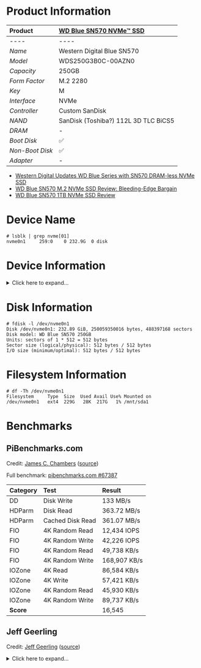 # Product Information

| Product | [WD Blue SN570 NVMe™ SSD](https://www.westerndigital.com/products/internal-drives/wd-blue-sn570-nvme-ssd) |
|:-|:-|
|----|----|
| *Name* | Western Digital Blue SN570 |
| *Model* | WDS250G3B0C-00AZN0 |
| *Capacity* | 250GB |
| *Form Factor* | M.2 2280 |
| *Key* | M |
| *Interface* | NVMe |
| *Controller* | Custom SanDisk |
| *NAND* | SanDisk (Toshiba?) 112L 3D TLC BiCS5 |
| *DRAM* | - |
| *Boot Disk* | :white_check_mark: |
| *Non-Boot Disk* | :white_check_mark: |
| *Adapter* | - |

* [Western Digital Updates WD Blue Series with SN570 DRAM-less NVMe SSD](https://www.anandtech.com/show/16988/western-digital-updates-wd-blue-series-with-sn570-dramless-nvme-ssd)
* [WD Blue SN570 M.2 NVMe SSD Review: Bleeding-Edge Bargain](https://www.tomshardware.com/reviews/wd-blue-sn570-review)
* [WD Blue SN570 1TB NVMe SSD Review](https://www.servethehome.com/wd-blue-sn570-1tb-nvme-ssd-review/)

# Device Name

```
# lsblk | grep nvme[01]
nvme0n1     259:0    0 232.9G  0 disk 
```

# Device Information

<details>
  <summary>Click here to expand...</summary>
    
  ```
  # lspci -vvv -s 01:00.0
  01:00.0 Non-Volatile memory controller: Sandisk Corp Device 501a (prog-if 02 [NVM Express])
    Subsystem: Sandisk Corp Device 501a
    Control: I/O- Mem+ BusMaster+ SpecCycle- MemWINV- VGASnoop- ParErr- Stepping- SERR- FastB2B- DisINTx+
    Status: Cap+ 66MHz- UDF- FastB2B- ParErr- DEVSEL=fast >TAbort- <TAbort- <MAbort- >SERR- <PERR- INTx-
    Latency: 0
    Interrupt: pin A routed to IRQ 63
    Region 0: Memory at 600000000 (64-bit, non-prefetchable) [size=16K]
    Region 4: Memory at 600004000 (64-bit, non-prefetchable) [size=256]
    Capabilities: [80] Power Management version 3
      Flags: PMEClk- DSI- D1- D2- AuxCurrent=0mA PME(D0-,D1-,D2-,D3hot-,D3cold-)
      Status: D0 NoSoftRst+ PME-Enable- DSel=0 DScale=0 PME-
    Capabilities: [90] MSI: Enable- Count=1/32 Maskable- 64bit+
      Address: 0000000000000000  Data: 0000
    Capabilities: [b0] MSI-X: Enable+ Count=17 Masked-
      Vector table: BAR=0 offset=00002000
      PBA: BAR=4 offset=00000000
    Capabilities: [c0] Express (v2) Endpoint, MSI 00
      DevCap:	MaxPayload 512 bytes, PhantFunc 0, Latency L0s <1us, L1 unlimited
        ExtTag- AttnBtn- AttnInd- PwrInd- RBE+ FLReset+ SlotPowerLimit 0.000W
      DevCtl:	CorrErr- NonFatalErr- FatalErr- UnsupReq-
        RlxdOrd+ ExtTag+ PhantFunc- AuxPwr- NoSnoop+ FLReset-
        MaxPayload 128 bytes, MaxReadReq 512 bytes
      DevSta:	CorrErr- NonFatalErr- FatalErr- UnsupReq- AuxPwr- TransPend-
      LnkCap:	Port #0, Speed 8GT/s, Width x4, ASPM L1, Exit Latency L1 <8us
        ClockPM+ Surprise- LLActRep- BwNot- ASPMOptComp+
      LnkCtl:	ASPM Disabled; RCB 64 bytes, Disabled- CommClk+
        ExtSynch- ClockPM- AutWidDis- BWInt- AutBWInt-
      LnkSta:	Speed 5GT/s (downgraded), Width x1 (downgraded)
        TrErr- Train- SlotClk+ DLActive- BWMgmt- ABWMgmt-
      DevCap2: Completion Timeout: Range B, TimeoutDis+ NROPrPrP- LTR+
        10BitTagComp- 10BitTagReq- OBFF Not Supported, ExtFmt+ EETLPPrefix-
        EmergencyPowerReduction Not Supported, EmergencyPowerReductionInit-
        FRS- TPHComp- ExtTPHComp-
        AtomicOpsCap: 32bit- 64bit- 128bitCAS-
      DevCtl2: Completion Timeout: 50us to 50ms, TimeoutDis- LTR+ OBFF Disabled,
        AtomicOpsCtl: ReqEn-
      LnkCap2: Supported Link Speeds: 2.5-8GT/s, Crosslink- Retimer- 2Retimers- DRS-
      LnkCtl2: Target Link Speed: 8GT/s, EnterCompliance- SpeedDis-
        Transmit Margin: Normal Operating Range, EnterModifiedCompliance- ComplianceSOS-
        Compliance De-emphasis: -6dB
      LnkSta2: Current De-emphasis Level: -3.5dB, EqualizationComplete- EqualizationPhase1-
        EqualizationPhase2- EqualizationPhase3- LinkEqualizationRequest-
        Retimer- 2Retimers- CrosslinkRes: unsupported
    Capabilities: [100 v2] Advanced Error Reporting
      UESta:	DLP- SDES- TLP- FCP- CmpltTO- CmpltAbrt- UnxCmplt- RxOF- MalfTLP- ECRC- UnsupReq- ACSViol-
      UEMsk:	DLP- SDES- TLP- FCP- CmpltTO- CmpltAbrt- UnxCmplt- RxOF- MalfTLP- ECRC- UnsupReq- ACSViol-
      UESvrt:	DLP+ SDES+ TLP- FCP+ CmpltTO- CmpltAbrt- UnxCmplt- RxOF+ MalfTLP+ ECRC- UnsupReq- ACSViol-
      CESta:	RxErr- BadTLP- BadDLLP- Rollover- Timeout- AdvNonFatalErr-
      CEMsk:	RxErr- BadTLP- BadDLLP- Rollover- Timeout- AdvNonFatalErr+
      AERCap:	First Error Pointer: 00, ECRCGenCap+ ECRCGenEn- ECRCChkCap+ ECRCChkEn-
        MultHdrRecCap- MultHdrRecEn- TLPPfxPres- HdrLogCap-
      HeaderLog: 00000000 00000000 00000000 00000000
    Capabilities: [150 v1] Device Serial Number 00-00-00-00-00-00-00-00
    Capabilities: [1b8 v1] Latency Tolerance Reporting
      Max snoop latency: 0ns
      Max no snoop latency: 0ns
    Capabilities: [300 v1] Secondary PCI Express
      LnkCtl3: LnkEquIntrruptEn- PerformEqu-
      LaneErrStat: 0
    Capabilities: [900 v1] L1 PM Substates
      L1SubCap: PCI-PM_L1.2+ PCI-PM_L1.1- ASPM_L1.2+ ASPM_L1.1- L1_PM_Substates+
          PortCommonModeRestoreTime=32us PortTPowerOnTime=10us
      L1SubCtl1: PCI-PM_L1.2- PCI-PM_L1.1- ASPM_L1.2- ASPM_L1.1-
          T_CommonMode=0us LTR1.2_Threshold=32768ns
      L1SubCtl2: T_PwrOn=10us
    Kernel driver in use: nvme
  ```
</details>

# Disk Information

```
# fdisk -l /dev/nvme0n1
Disk /dev/nvme0n1: 232.89 GiB, 250059350016 bytes, 488397168 sectors
Disk model: WD Blue SN570 250GB                     
Units: sectors of 1 * 512 = 512 bytes
Sector size (logical/physical): 512 bytes / 512 bytes
I/O size (minimum/optimal): 512 bytes / 512 bytes
```

# Filesystem Information

```
# df -Th /dev/nvme0n1
Filesystem     Type  Size  Used Avail Use% Mounted on
/dev/nvme0n1   ext4  229G   28K  217G   1% /mnt/sda1
```

# Benchmarks

## PiBenchmarks.com

Credit: [James C. Chambers](https://jamesachambers.com/) ([source](https://raw.githubusercontent.com/TheRemote/PiBenchmarks/master/Storage.sh))

Full benchmark: [pibenchmarks.com #67387](https://pibenchmarks.com/benchmark/67387/)

| Category | Test | Result |
|:-|:-|:-|
| DD | Disk Write | 133 MB/s |
| HDParm | Disk Read | 363.72 MB/s |
| HDParm | Cached Disk Read | 361.07 MB/s |
| FIO | 4K Random Read | 12,434 IOPS |
| FIO | 4K Random Write | 42,226 IOPS |
| FIO | 4K Random Read | 49,738 KB/s |
| FIO | 4K Random Write | 168,907 KB/s |
| IOZone | 4K Read | 86,584 KB/s |
| IOZone | 4K Write | 57,421 KB/s |
| IOZone | 4K Random Read | 45,930 KB/s |
| IOZone | 4K Random Write | 89,737 KB/s |
| **Score** | | 16,545 |

## Jeff Geerling

Credit: [Jeff Geerling](https://www.jeffgeerling.com/) ([source](https://raw.githubusercontent.com/geerlingguy/pi-cluster/master/benchmarks/disk-benchmark.sh))

<details>
  <summary>Click here to expand...</summary>
    
  ```
  # DEVICE_UNDER_TEST=/dev/nvme0n1 ./disk-benchmark.sh

  Raspberry Pi disk benchmarks
  Running fio sequential read test...
  fio-rand-read-sequential: (g=0): rw=read, bs=(R) 1024KiB-1024KiB, (W) 1024KiB-1024KiB, (T) 1024KiB-1024KiB, ioengine=libaio, iodepth=64
  ...
  fio-3.25
  Starting 4 processes
  Jobs: 4 (f=4): [R(4)][36.4%][r=396MiB/s][r=396 IOPS][eta 00m:07s]
  Jobs: 4 (f=4): [R(4)][54.5%][r=397MiB/s][r=396 IOPS][eta 00m:05s] 
  Jobs: 4 (f=4): [R(4)][63.6%][r=397MiB/s][r=397 IOPS][eta 00m:04s]
  Jobs: 4 (f=4): [R(4)][72.7%][r=396MiB/s][r=396 IOPS][eta 00m:03s]
  Jobs: 4 (f=4): [R(4)][81.8%][r=397MiB/s][r=396 IOPS][eta 00m:02s]
  Jobs: 4 (f=4): [R(4)][90.9%][r=397MiB/s][r=396 IOPS][eta 00m:01s]
  Jobs: 4 (f=4): [R(4)][100.0%][r=396MiB/s][r=395 IOPS][eta 00m:00s]
  fio-rand-read-sequential: (groupid=0, jobs=4): err= 0: pid=595: Sat Feb 18 19:06:30 2023
    read: IOPS=395, BW=396MiB/s (415MB/s)(4215MiB/10646msec)
      slat (usec): min=121, max=5089, avg=437.15, stdev=777.76
      clat (msec): min=121, max=1353, avg=637.82, stdev=174.33
      lat (msec): min=125, max=1353, avg=638.26, stdev=173.90
      clat percentiles (msec):
      |  1.00th=[  150],  5.00th=[  351], 10.00th=[  481], 20.00th=[  506],
      | 30.00th=[  634], 40.00th=[  642], 50.00th=[  642], 60.00th=[  642],
      | 70.00th=[  651], 80.00th=[  659], 90.00th=[  911], 95.00th=[  961],
      | 99.00th=[ 1183], 99.50th=[ 1234], 99.90th=[ 1318], 99.95th=[ 1334],
      | 99.99th=[ 1351]
    bw (  KiB/s): min=327680, max=481071, per=100.00%, avg=405688.85, stdev=14746.09, samples=80
    iops        : min=  320, max=  469, avg=395.70, stdev=14.40, samples=80
    lat (msec)   : 250=3.65%, 500=15.16%, 750=66.50%, 1000=12.03%, 2000=2.66%
    cpu          : usr=0.14%, sys=4.81%, ctx=4234, majf=0, minf=65644
    IO depths    : 1=0.1%, 2=0.2%, 4=0.4%, 8=0.8%, 16=1.5%, 32=3.0%, >=64=94.0%
      submit    : 0=0.0%, 4=100.0%, 8=0.0%, 16=0.0%, 32=0.0%, 64=0.0%, >=64=0.0%
      complete  : 0=0.0%, 4=99.9%, 8=0.0%, 16=0.0%, 32=0.0%, 64=0.1%, >=64=0.0%
      issued rwts: total=4215,0,0,0 short=0,0,0,0 dropped=0,0,0,0
      latency   : target=0, window=0, percentile=100.00%, depth=64

  Run status group 0 (all jobs):
    READ: bw=396MiB/s (415MB/s), 396MiB/s-396MiB/s (415MB/s-415MB/s), io=4215MiB (4420MB), run=10646-10646msec

  Disk stats (read/write):
    nvme0n1: ios=16486/385, merge=0/6, ticks=10105635/68886, in_queue=10175007, util=99.24%

  Running iozone 1024K random read and write tests...
    Iozone: Performance Test of File I/O
            Version $Revision: 3.492 $
      Compiled for 64 bit mode.
      Build: linux-arm 

    Contributors:William Norcott, Don Capps, Isom Crawford, Kirby Collins
                Al Slater, Scott Rhine, Mike Wisner, Ken Goss
                Steve Landherr, Brad Smith, Mark Kelly, Dr. Alain CYR,
                Randy Dunlap, Mark Montague, Dan Million, Gavin Brebner,
                Jean-Marc Zucconi, Jeff Blomberg, Benny Halevy, Dave Boone,
                Erik Habbinga, Kris Strecker, Walter Wong, Joshua Root,
                Fabrice Bacchella, Zhenghua Xue, Qin Li, Darren Sawyer,
                Vangel Bojaxhi, Ben England, Vikentsi Lapa,
                Alexey Skidanov, Sudhir Kumar.

    Run began: Sat Feb 18 19:06:30 2023

    Include fsync in write timing
    O_DIRECT feature enabled
    Auto Mode
    File size set to 102400 kB
    Record Size 1024 kB
    Command line used: ./iozone -e -I -a -s 100M -r 1024k -i 0 -i 2 -f /mnt/sda1/iozone
    Output is in kBytes/sec
    Time Resolution = 0.000001 seconds.
    Processor cache size set to 1024 kBytes.
    Processor cache line size set to 32 bytes.
    File stride size set to 17 * record size.
                                                                random    random     bkwd    record    stride                                    
                kB  reclen    write  rewrite    read    reread    read     write     read   rewrite      read   fwrite frewrite    fread  freread
            102400    1024   385198   389054                     379221   387988                                                                

  iozone test complete.

  Running iozone 4K random read and write tests...
    Iozone: Performance Test of File I/O
            Version $Revision: 3.492 $
      Compiled for 64 bit mode.
      Build: linux-arm 

    Contributors:William Norcott, Don Capps, Isom Crawford, Kirby Collins
                Al Slater, Scott Rhine, Mike Wisner, Ken Goss
                Steve Landherr, Brad Smith, Mark Kelly, Dr. Alain CYR,
                Randy Dunlap, Mark Montague, Dan Million, Gavin Brebner,
                Jean-Marc Zucconi, Jeff Blomberg, Benny Halevy, Dave Boone,
                Erik Habbinga, Kris Strecker, Walter Wong, Joshua Root,
                Fabrice Bacchella, Zhenghua Xue, Qin Li, Darren Sawyer,
                Vangel Bojaxhi, Ben England, Vikentsi Lapa,
                Alexey Skidanov, Sudhir Kumar.

    Run began: Sat Feb 18 19:06:31 2023

    Include fsync in write timing
    O_DIRECT feature enabled
    Auto Mode
    File size set to 102400 kB
    Record Size 4 kB
    Command line used: ./iozone -e -I -a -s 100M -r 4k -i 0 -i 2 -f /mnt/sda1/iozone
    Output is in kBytes/sec
    Time Resolution = 0.000001 seconds.
    Processor cache size set to 1024 kBytes.
    Processor cache line size set to 32 bytes.
    File stride size set to 17 * record size.
                                                                random    random     bkwd    record    stride                                    
                kB  reclen    write  rewrite    read    reread    read     write     read   rewrite      read   fwrite frewrite    fread  freread
            102400       4    55217    87290                      43020    81960                                                                

  iozone test complete.

  Disk benchmark complete!
  ```
</details>